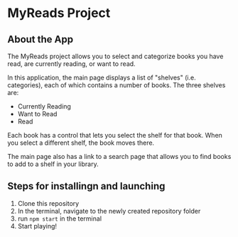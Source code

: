 # MyReads Project

## About the App

The MyReads project allows you to select and categorize books you have read, are currently reading, or want to read. 

In this application, the main page displays a list of "shelves" (i.e. categories), each of which contains a number of books. The three shelves are:

- Currently Reading
- Want to Read
- Read

Each book has a control that lets you select the shelf for that book. When you select a different shelf, the book moves there.

The main page also has a link to a search page that allows you to find books to add to a shelf in your library.

## Steps for installingn and launching

1. Clone this repository 
2. In the terminal, navigate to the newly created repository folder
3. run `npm start` in the terminal
4. Start playing!
